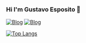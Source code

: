 ### Hi I'm Gustavo Esposito 👋
[![Blog]( https://img.shields.io/badge/LinkedIn-0077B5?style=for-the-badge&logo=linkedin&logoColor=white)](https://www.linkedin.com/in/gustavo-esposito-a5a853248/)
[![Blog]( https://img.shields.io/badge/Gmail-D14836?style=for-the-badge&logo=gmail&logoColor=white )](https://mail.google.com/mail/u/1/#inbox/)



[![Top Langs](https://github-readme-stats.vercel.app/api/top-langs/?username=gustavoesposito&layout=compact)](https://github.com/gustavoesposito/github-readme-stats)
  
 
<!--        <img align="center" alt="Jquery" src="https://img.shields.io/badge/jQuery-0769AD?style=for-the-badge&logo=jquery&logoColor=white" /> -->
<!--        <img align="center" alt="~BootStrap" src="https://img.shields.io/badge/Bootstrap-563D7C?style=for-the-badge&logo=bootstrap&logoColor=white" /> -->
<!--         <img align="center" alt=" MySQL" src="https://img.shields.io/badge/MySQL-00000F?style=for-the-badge&logo=mysql&logoColor=white" /> -->
<!--         <img align="center" alt="php" src="https://img.shields.io/badge/Microsoft_Office-D83B01?style=for-the-badge&logo=microsoft-office&logoColor=white" /> -->

        
       
  
  </div>

